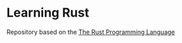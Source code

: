 # Learning Rust

Repository based on the [The Rust Programming Language](https://doc.rust-lang.org/book/)